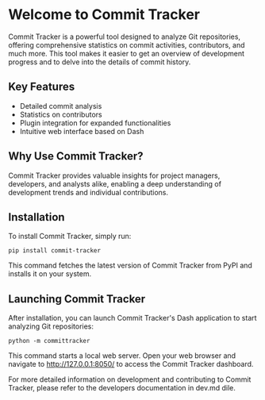 # Welcome to Commit Tracker

Commit Tracker is a powerful tool designed to analyze Git repositories, offering comprehensive statistics on commit activities, contributors, and much more. This tool makes it easier to get an overview of development progress and to delve into the details of commit history.

## Key Features

- Detailed commit analysis
- Statistics on contributors
- Plugin integration for expanded functionalities
- Intuitive web interface based on Dash

## Why Use Commit Tracker?

Commit Tracker provides valuable insights for project managers, developers, and analysts alike, enabling a deep understanding of development trends and individual contributions.

## Installation

To install Commit Tracker, simply run:

`pip install commit-tracker`

This command fetches the latest version of Commit Tracker from PyPI and installs it on your system.

## Launching Commit Tracker

After installation, you can launch Commit Tracker's Dash application to start analyzing Git repositories:

`python -m committracker`

This command starts a local web server. Open your web browser and navigate to http://127.0.0.1:8050/ to access the Commit Tracker dashboard.

For more detailed information on development and contributing to Commit Tracker, please refer to the developers documentation in dev.md dile.
